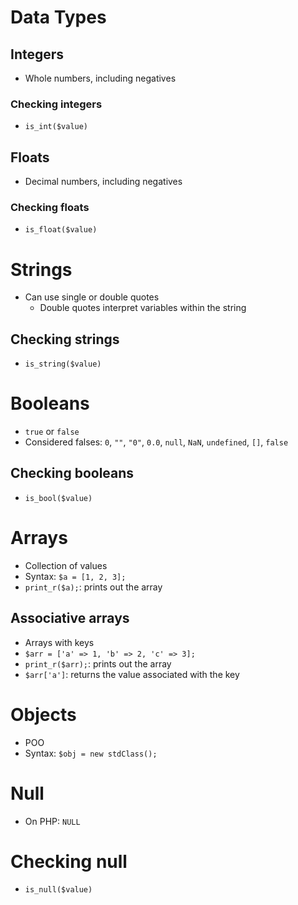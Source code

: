 # Data Types
## Integers
- Whole numbers, including negatives

### Checking integers
- `is_int($value)`

## Floats
- Decimal numbers, including negatives

### Checking floats
- `is_float($value)`

# Strings
- Can use single or double quotes
  - Double quotes interpret variables within the string

## Checking strings
- `is_string($value)`

# Booleans
- `true` or `false`
- Considered falses: `0`, `""`, `"0"`, `0.0`, `null`, `NaN`, `undefined`, `[]`, `false`

## Checking booleans
- `is_bool($value)`

# Arrays
- Collection of values
- Syntax: `$a = [1, 2, 3];`
- `print_r($a);`: prints out the array

## Associative arrays
- Arrays with keys
- `$arr = ['a' => 1, 'b' => 2, 'c' => 3];`
- `print_r($arr);`: prints out the array
- `$arr['a']`: returns the value associated with the key

# Objects
- POO
- Syntax: `$obj = new stdClass();`

# Null
- On PHP: `NULL`

# Checking null
- `is_null($value)`